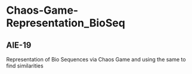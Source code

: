 # Chaos-Game-Representation_BioSeq
## AIE-19
Representation of Bio Sequences via Chaos Game and using the same to find similarities
